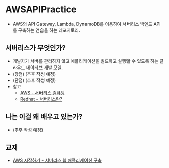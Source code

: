 # AWSAPIPractice
- AWS의 API Gateway, Lambda, DynamoDB를 이용하여 서버리스 백엔드 API를 구축하는 연습을 하는 레포지토리.

## 서버리스가 무엇인가?
- 개발자가 서버를 관리하지 않고 애플리케이션을 빌드하고 실행할 수 있도록 하는 클라우드 네이티브 개발 모델.
- (장점) (추후 작성 예정)
- (단점) (추후 작성 예정)
- 참고
  - [AWS - 서버리스 컴퓨팅](https://aws.amazon.com/ko/serverless/)
  - [Redhat - 서버리스란?](https://www.redhat.com/ko/topics/cloud-native-apps/what-is-serverless)

## 나는 이걸 왜 배우고 있는가?
- (추후 작성 예정)

## 교재
- [AWS 시작하기 - 서버리스 웹 애플리케이션 구축](https://aws.amazon.com/ko/getting-started/hands-on/build-serverless-web-app-lambda-apigateway-s3-dynamodb-cognito/)
